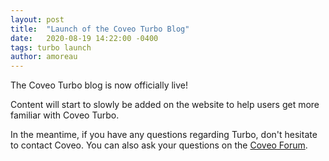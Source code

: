 ```yaml
---
layout: post
title:  "Launch of the Coveo Turbo Blog"
date:   2020-08-19 14:22:00 -0400
tags: turbo launch
author: amoreau
---
```


The Coveo Turbo blog is now officially live!

<!-- more -->

Content will start to slowly be added on the website to help users get more familiar with Coveo Turbo.

In the meantime, if you have any questions regarding Turbo, don't hesitate to contact Coveo. You can also ask your questions on the [Coveo Forum](https://connect.coveo.com/s/discussions).